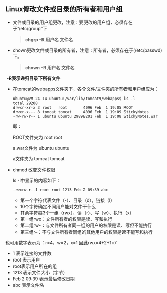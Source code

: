 ## Linux修改文件或目录的所有者和用户组

* 文件或目录的用户组更改，注意：要更改的用户组，必须存在于“/etc/group”下

  >  **chgrp -R 用户名 文件名**

* chown更改文件或目录的所有者，注意：所有者，必须存在于(/etc/passwd)下。

  >  **chown -R 用户名 文件名**

​	**-R表示递归目录下所有文件**

* 在tomcat的webapps文件夹下，各个文件/文件夹的所有者和用户组应为：

  ~~~shell
  ubuntu@VM-24-14-ubuntu:/var/lib/tomcat9/webapps$ ls -l
  total 29208
  drwxr-xr-x 3 root   root       4096 Feb  1 19:05 ROOT
  drwxr-x--- 8 tomcat tomcat     4096 Feb  1 19:09 StickyNotes
  -rw-rw-r-- 1 ubuntu ubuntu 29898201 Feb  1 19:08 StickyNotes.war
  ~~~

  即：

  ROOT文件夹为 root root

  a.war文件为 ubuntu ubuntu

  a文件夹为 tomcat tomcat

* chmod 改变文件权限

  ls -l中显示的内容如下：

  ~~~shell
  -rwxrw-r‐-1 root root 1213 Feb 2 09:39 abc
  ~~~

  - 第一个字符代表文件（-）、目录（d），链接（l）
  - 10个字符确定不同用户能对文件干什么
  - 其余字符每3个一组（rwx），读（r）、写（w）、执行（x）
  - 第一组rwx：文件所有者的权限是读、写和执行
  - 第二组rw-：与文件所有者同一组的用户的权限是读、写但不能执行
  - 第三组r–：不与文件所有者同组的其他用户的权限是读不能写和执行

也可用数字表示为：r=4，w=2，x=1  因此rwx=4+2+1=7

- 1 表示连接的文件数
- root 表示用户
- root表示用户所在的组
- 1213 表示文件大小（字节）
- Feb 2 09:39 表示最后修改日期
- abc 表示文件名